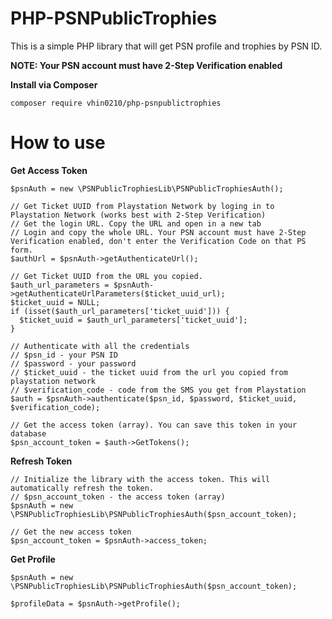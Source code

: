# PHP-PSNPublicTrophies

This is a simple PHP library that will get PSN profile and trophies by PSN ID.

**NOTE: Your PSN account must have 2-Step Verification enabled**

**Install via Composer**
```
composer require vhin0210/php-psnpublictrophies
```

# How to use
**Get Access Token**
```
$psnAuth = new \PSNPublicTrophiesLib\PSNPublicTrophiesAuth();

// Get Ticket UUID from Playstation Network by loging in to Playstation Network (works best with 2-Step Verification)
// Get the login URL. Copy the URL and open in a new tab
// Login and copy the whole URL. Your PSN account must have 2-Step Verification enabled, don't enter the Verification Code on that PS form.
$authUrl = $psnAuth->getAuthenticateUrl();

// Get Ticket UUID from the URL you copied.
$auth_url_parameters = $psnAuth->getAuthenticateUrlParameters($ticket_uuid_url);
$ticket_uuid = NULL;
if (isset($auth_url_parameters['ticket_uuid'])) {
  $ticket_uuid = $auth_url_parameters['ticket_uuid'];
}

// Authenticate with all the credentials
// $psn_id - your PSN ID
// $password - your password
// $ticket_uuid - the ticket uuid from the url you copied from playstation network
// $verification_code - code from the SMS you get from Playstation
$auth = $psnAuth->authenticate($psn_id, $password, $ticket_uuid, $verification_code);

// Get the access token (array). You can save this token in your database
$psn_account_token = $auth->GetTokens();
```

**Refresh Token**
```
// Initialize the library with the access token. This will automatically refresh the token.
// $psn_account_token - the access token (array)
$psnAuth = new \PSNPublicTrophiesLib\PSNPublicTrophiesAuth($psn_account_token);

// Get the new access token
$psn_account_token = $psnAuth->access_token;
```

**Get Profile**
```
$psnAuth = new \PSNPublicTrophiesLib\PSNPublicTrophiesAuth($psn_account_token);

$profileData = $psnAuth->getProfile();
```
